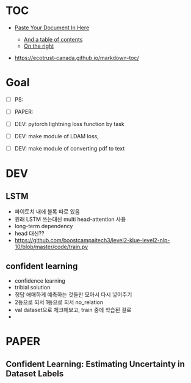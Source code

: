 # TOC
- [Paste Your Document In Here](#paste-your-document-in-here)
  * [And a table of contents](#and-a-table-of-contents)
  * [On the right](#on-the-right)

- https://ecotrust-canada.github.io/markdown-toc/


# Goal

- [ ] PS: 
- [ ] PAPER:
- [ ] DEV: pytorch lightning loss function by task
- [ ] DEV: make module of LDAM loss, 
- [ ] DEV: make module of converting pdf to text


# DEV

## LSTM
- 파이토치 내에 블록 따로 있음
- 원래 LSTM 쓰는대신 multi head-attention 사용
- long-term dependency
- head 대신??
- https://github.com/boostcampaitech3/level2-klue-level2-nlp-10/blob/master/code/train.py


## confident learning
- confidence learning
- tribial solution
- 정답 애매하게 예측하는 것들만 모아서 다시 넣어주기
- 2등으로 되서 1등으로 되서 no_relation
- val dataset으로 체크해보고, train 중에 학습된 걸로 
-

# PAPER
## Confident Learning: Estimating Uncertainty in Dataset Labels
